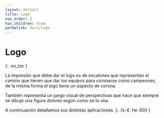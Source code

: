 ```yaml
---
layout: default
title: Logo
nav_order: 3
has_children: true
permalink: docs/logo
---
```


# Logo
{: .no_toc }

La impresión que debe dar el logo es de escalones que representan el camino que tienen que dar los equipos para coronarse como campeones, de la misma forma el logo tiene un aspecto de corona.

También representa un juego visual de perspectivas que hace que siempre se dibuje una figura distinta según como se lo vea.

A continuación detallamos sus distintas aplicaciones.
{: .fs-6 .fw-300 }
